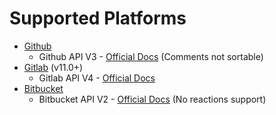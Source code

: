 # Supported Platforms

- [Github](./github.md)
  - Github API V3 - [Official Docs](https://developer.github.com/v3) (Comments not sortable)
- [Gitlab](./gitlab.md) (v11.0+)
  - Gitlab API V4 - [Official Docs](https://docs.gitlab.com/ce/api)
- [Bitbucket](./bitbucket.md)
  - Bitbucket API V2 - [Official Docs](https://developer.atlassian.com/bitbucket/api/2/reference) (No reactions support)
